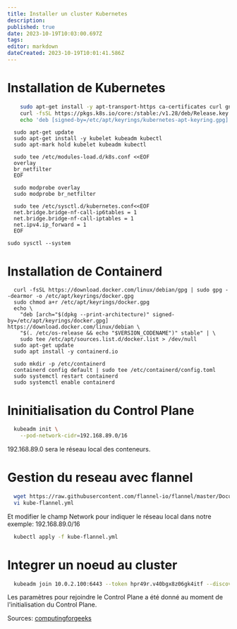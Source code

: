 ```yaml
---
title: Installer un cluster Kubernetes
description: 
published: true
date: 2023-10-19T10:03:00.697Z
tags: 
editor: markdown
dateCreated: 2023-10-19T10:01:41.586Z
---
```


# Installation de Kubernetes
```bash
    sudo apt-get install -y apt-transport-https ca-certificates curl gnupg
    curl -fsSL https://pkgs.k8s.io/core:/stable:/v1.28/deb/Release.key | sudo gpg --dearmor -o /etc/apt/keyrings/kubernetes-apt-keyring.gpg
    echo 'deb [signed-by=/etc/apt/keyrings/kubernetes-apt-keyring.gpg] https://pkgs.k8s.io/core:/stable:/v1.28/deb/ /' | sudo tee /etc/apt/sources.list.d/kubernetes.list
```
```
  sudo apt-get update
  sudo apt-get install -y kubelet kubeadm kubectl
  sudo apt-mark hold kubelet kubeadm kubectl
```
```
  sudo tee /etc/modules-load.d/k8s.conf <<EOF
  overlay
  br_netfilter
  EOF
```

```
  sudo modprobe overlay
  sudo modprobe br_netfilter
```

```
  sudo tee /etc/sysctl.d/kubernetes.conf<<EOF
  net.bridge.bridge-nf-call-ip6tables = 1
  net.bridge.bridge-nf-call-iptables = 1
  net.ipv4.ip_forward = 1
  EOF
```

```
sudo sysctl --system
```

# Installation de Containerd
```
  curl -fsSL https://download.docker.com/linux/debian/gpg | sudo gpg --dearmor -o /etc/apt/keyrings/docker.gpg
  sudo chmod a+r /etc/apt/keyrings/docker.gpg
  echo \
    "deb [arch="$(dpkg --print-architecture)" signed-by=/etc/apt/keyrings/docker.gpg] https://download.docker.com/linux/debian \
    "$(. /etc/os-release && echo "$VERSION_CODENAME")" stable" | \
    sudo tee /etc/apt/sources.list.d/docker.list > /dev/null
  sudo apt-get update
  sudo apt install -y containerd.io
```

```
  sudo mkdir -p /etc/containerd
  containerd config default | sudo tee /etc/containerd/config.toml
  sudo systemctl restart containerd
  sudo systemctl enable containerd
```

# Ininitialisation du Control Plane
```bash
  kubeadm init \
    --pod-network-cidr=192.168.89.0/16
```
192.168.89.0 sera le réseau local des conteneurs.

# Gestion du reseau avec flannel
```bash
  wget https://raw.githubusercontent.com/flannel-io/flannel/master/Documentation/kube-flannel.yml
  vi kube-flannel.yml
```
Et modifier le champ Network pour indiquer le réseau local dans notre exemple: 192.168.89.0/16

```bash
  kubectl apply -f kube-flannel.yml
```

# Integrer un noeud au cluster
```bash
  kubeadm join 10.0.2.100:6443 --token hpr49r.v40bgx8z06gk4itf --discovery-token-ca-cert-hash sha256:f95f3c004c9757265e395b68654c66ce9cbba22eb2129ebde2f2b0c29107f41a
```
Les paramètres pour rejoindre le Control Plane a été donné au moment de l'initialisation du Control Plane.


Sources: [computingforgeeks](https://computingforgeeks.com/install-kubernetes-cluster-on-debian-12-bookworm)